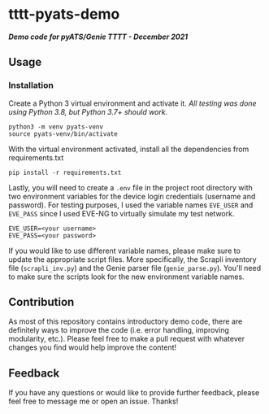 # tttt-pyats-demo

**_Demo code for pyATS/Genie TTTT - December 2021_**

## Usage

### Installation

Create a Python 3 virtual environment and activate it.
_All testing was done using Python 3.8, but Python 3.7+ should work._

```
python3 -m venv pyats-venv
source pyats-venv/bin/activate
```

With the virtual environment activated, install all the dependencies from requirements.txt

```
pip install -r requirements.txt
```

Lastly, you will need to create a `.env` file in the project root directory with two environment variables for the device login credentials (username and password). For testing purposes, I used the variable names `EVE_USER` and `EVE_PASS` since I used EVE-NG to virtually simulate my test network.

```
EVE_USER=<your username>
EVE_PASS=<your password>
```

If you would like to use different variable names, please make sure to update the appropriate script files. More specifically, the Scrapli inventory file (`scrapli_inv.py`) and the Genie parser file (`genie_parse.py`). You'll need to make sure the scripts look for the new environment variable names.

## Contribution

As most of this repository contains introductory demo code, there are definitely ways to improve the code (i.e. error handling, improving modularity, etc.). Please feel free to make a pull request with whatever changes you find would help improve the content!

## Feedback

If you have any questions or would like to provide further feedback, please feel free to message me or open an issue. Thanks!

